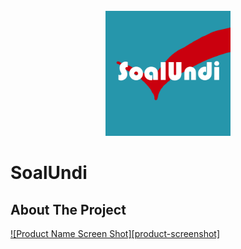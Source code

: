 <br />
<div align="center">
  <a href="https://github.com/tehcanai/SoalUndi">
    <img src="img/soalundi-logo-1.png" alt="Logo" width="200" height="200">
  </a>
</div>

# SoalUndi

## About The Project

[![Product Name Screen Shot][product-screenshot]](https://example.com)
